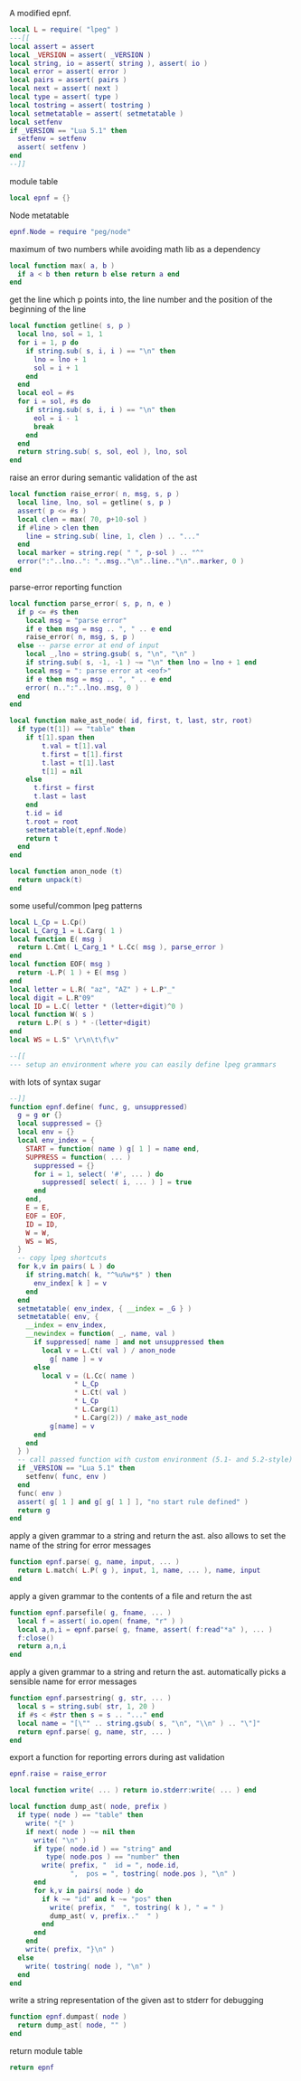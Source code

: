   A modified epnf.

```lua
local L = require( "lpeg" )
---[[
local assert = assert
local _VERSION = assert( _VERSION )
local string, io = assert( string ), assert( io )
local error = assert( error )
local pairs = assert( pairs )
local next = assert( next )
local type = assert( type )
local tostring = assert( tostring )
local setmetatable = assert( setmetatable )
local setfenv 
if _VERSION == "Lua 5.1" then
  setfenv = setfenv
  assert( setfenv )
end
--]]
```
 module table

```lua
local epnf = {}
```
 Node metatable

```lua
epnf.Node = require "peg/node"
```
 maximum of two numbers while avoiding math lib as a dependency

```lua
local function max( a, b )
  if a < b then return b else return a end
end
```
 get the line which p points into, the line number and the position
 of the beginning of the line

```lua
local function getline( s, p )
  local lno, sol = 1, 1
  for i = 1, p do
    if string.sub( s, i, i ) == "\n" then
      lno = lno + 1
      sol = i + 1
    end
  end
  local eol = #s
  for i = sol, #s do
    if string.sub( s, i, i ) == "\n" then
      eol = i - 1
      break
    end
  end
  return string.sub( s, sol, eol ), lno, sol
end
```
 raise an error during semantic validation of the ast

```lua
local function raise_error( n, msg, s, p )
  local line, lno, sol = getline( s, p )
  assert( p <= #s )
  local clen = max( 70, p+10-sol )
  if #line > clen then
    line = string.sub( line, 1, clen ) .. "..."
  end
  local marker = string.rep( " ", p-sol ) .. "^"
  error(":"..lno..": "..msg.."\n"..line.."\n"..marker, 0 )
end
```
 parse-error reporting function

```lua
local function parse_error( s, p, n, e )
  if p <= #s then
    local msg = "parse error"
    if e then msg = msg .. ", " .. e end
    raise_error( n, msg, s, p )
  else -- parse error at end of input
    local _,lno = string.gsub( s, "\n", "\n" )
    if string.sub( s, -1, -1 ) ~= "\n" then lno = lno + 1 end
    local msg = ": parse error at <eof>"
    if e then msg = msg .. ", " .. e end
    error( n..":"..lno..msg, 0 )
  end
end

local function make_ast_node( id, first, t, last, str, root)
  if type(t[1]) == "table" then    
    if t[1].span then
        t.val = t[1].val
        t.first = t[1].first
        t.last = t[1].last
        t[1] = nil
    else
      t.first = first
      t.last = last
    end
    t.id = id
    t.root = root
    setmetatable(t,epnf.Node)
    return t
  end
end

local function anon_node (t) 
  return unpack(t)
end
```
 some useful/common lpeg patterns

```lua
local L_Cp = L.Cp()
local L_Carg_1 = L.Carg( 1 )
local function E( msg )
  return L.Cmt( L_Carg_1 * L.Cc( msg ), parse_error )
end
local function EOF( msg )
  return -L.P( 1 ) + E( msg )
end
local letter = L.R( "az", "AZ" ) + L.P"_"
local digit = L.R"09"
local ID = L.C( letter * (letter+digit)^0 )
local function W( s )
  return L.P( s ) * -(letter+digit)
end
local WS = L.S" \r\n\t\f\v"

--[[
--- setup an environment where you can easily define lpeg grammars
```
 with lots of syntax sugar

```lua
--]]
function epnf.define( func, g, unsuppressed)
  g = g or {}
  local suppressed = {}
  local env = {}
  local env_index = {
    START = function( name ) g[ 1 ] = name end,
    SUPPRESS = function( ... )
      suppressed = {}
      for i = 1, select( '#', ... ) do
        suppressed[ select( i, ... ) ] = true
      end
    end,
    E = E,
    EOF = EOF,
    ID = ID,
    W = W,
    WS = WS,
  }
  -- copy lpeg shortcuts
  for k,v in pairs( L ) do
    if string.match( k, "^%u%w*$" ) then
      env_index[ k ] = v
    end
  end
  setmetatable( env_index, { __index = _G } )
  setmetatable( env, {
    __index = env_index,
    __newindex = function( _, name, val )
      if suppressed[ name ] and not unsuppressed then
        local v = L.Ct( val ) / anon_node
          g[ name ] = v
      else
        local v = (L.Cc( name ) 
                * L_Cp 
                * L.Ct( val ) 
                * L_Cp 
                * L.Carg(1)
                * L.Carg(2)) / make_ast_node
          g[name] = v
      end
    end
  } )
  -- call passed function with custom environment (5.1- and 5.2-style)
  if _VERSION == "Lua 5.1" then
    setfenv( func, env )
  end
  func( env )
  assert( g[ 1 ] and g[ g[ 1 ] ], "no start rule defined" )
  return g
end
```
 apply a given grammar to a string and return the ast. also allows
 to set the name of the string for error messages

```lua
function epnf.parse( g, name, input, ... )
  return L.match( L.P( g ), input, 1, name, ... ), name, input
end
```
 apply a given grammar to the contents of a file and return the ast

```lua
function epnf.parsefile( g, fname, ... )
  local f = assert( io.open( fname, "r" ) )
  local a,n,i = epnf.parse( g, fname, assert( f:read"*a" ), ... )
  f:close()
  return a,n,i
end
```
 apply a given grammar to a string and return the ast. automatically
 picks a sensible name for error messages

```lua
function epnf.parsestring( g, str, ... )
  local s = string.sub( str, 1, 20 )
  if #s < #str then s = s .. "..." end
  local name = "[\"" .. string.gsub( s, "\n", "\\n" ) .. "\"]"
  return epnf.parse( g, name, str, ... )
end
```
 export a function for reporting errors during ast validation

```lua
epnf.raise = raise_error

local function write( ... ) return io.stderr:write( ... ) end

local function dump_ast( node, prefix )
  if type( node ) == "table" then
    write( "{" )
    if next( node ) ~= nil then
      write( "\n" )
      if type( node.id ) == "string" and
         type( node.pos ) == "number" then
        write( prefix, "  id = ", node.id,
               ",  pos = ", tostring( node.pos ), "\n" )
      end
      for k,v in pairs( node ) do
        if k ~= "id" and k ~= "pos" then
          write( prefix, "  ", tostring( k ), " = " )
          dump_ast( v, prefix.."  " )
        end
      end
    end
    write( prefix, "}\n" )
  else
    write( tostring( node ), "\n" )
  end
end
```
 write a string representation of the given ast to stderr for
 debugging

```lua
function epnf.dumpast( node )
  return dump_ast( node, "" )
end
```
 return module table

```lua
return epnf
```
